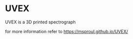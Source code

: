 # UVEX
UVEX is a 3D printed spectrograph

for more information refer to https://msproul.github.io/UVEX/

